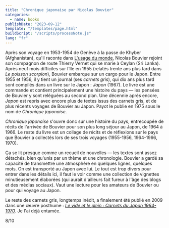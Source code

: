 ```yaml
---
title: "Chronique japonaise par Nicolas Bouvier"
categories:
  - name: books
publishDate: "2023-09-12"
template: "/templates/page.html"
buildScript: "/scripts/processNote.js"
lang: "fr"
---
```


Après son voyage en 1953-1954 de Genève à la passe de Khyber (Afghanistan), qu'il raconte dans [L'usage du monde](/notes/l-usage-du-monde-par-nicolas-bouvier/), Nicolas Bouvier rejoint son compagnon de route Thierry Vernet qui se marie à Ceylan (Sri Lanka). Après neuf mois difficiles sur l'île en 1955 (relatés trente ans plus tard dans _Le poisson scorpion_), Bouvier embarque sur un cargo pour le Japon. Entre 1955 et 1956, il y tient un journal (ses _carnets gris_), qui dix ans plus tard sont compilés dans un livre sur le Japon : _Japon_ (1967). Le livre est une commande et contient principalement une histoire du pays — les pensées de Bouvier y sont reléguées au second plan. Une décennie après encore, _Japon_ est repris avec encore plus de textes issus des carnets gris, et de plus récents voyages de Bouvier au Japon. Payot le publie en 1975 sous le nom de _Chronique japonaise_.

_Chronique japonaise_ s'ouvre donc sur une histoire du pays, entrecoupée de récits de l'arrivée de Bouvier pour son plus long séjour au Japon, de 1964 à 1966. Le reste du livre est un collage de récits et de réflexions sur le pays que Bouvier a collectés lors de ses trois voyages (1955-1956, 1964-1966, 1970).

Ça se lit presque comme un recueil de nouvelles — les textes sont assez détachés, bien qu'unis par un thème et une chronologie. Bouvier a gardé sa capacité de transmettre une atmosphère en quelques lignes, quelques mots. On est transporté au Japon avec lui. Le tout est trop divers pour entrer dans les détails ici, il faut le voir comme une collection de vignettes minutieusement élaborées (qui aurait d'ailleurs fait fureur à l'âge des blogs et des médias sociaux). Vaut une lecture pour les amateurs de Bouvier ou pour qui voyage au Japon.

Le reste des carnets gris, longtemps inédit, a finalement été publié en 2009 dans une œuvre posthume : [_Le vide et le plein : Carnets du Japon 1964-1970_](/notes/le-vide-et-le-plein-par-nicolas-bouvier/). Je l'ai déjà entamée.

8/10
